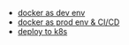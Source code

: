 
* [docker as dev env](go_docker.md)
* [docker as prod env & CI/CD](go_docker_prod.md)
* [deploy to k8s](go_k8s.md)
